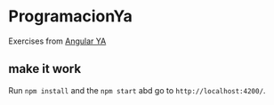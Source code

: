 # ProgramacionYa

Exercises from [Angular YA](http://www.tutorialesprogramacionya.com/angularya/index.php?inicio=0) 


## make it work

Run `npm install` and the `npm start` abd go to `http://localhost:4200/`.